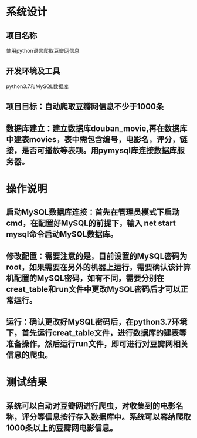 # 系统设计
## 项目名称
使用python语言爬取豆瓣网信息
## 开发环境及工具
python3.7和MySQL数据库
## 项目目标：自动爬取豆瓣网信息不少于1000条
## 数据库建立：建立数据库douban_movie,再在数据库中建表movies，表中需包含编号，电影名，评分，链接，是否可播放等表项。用pymysql库连接数据库服务器。

# 操作说明
## 启动MySQL数据库连接：首先在管理员模式下启动cmd，在配置好MySQL的前提下，输入 net start mysql命令启动MySQL数据库。
## 修改配置：需要注意的是，目前设置的MySQL密码为root，如果需要在另外的机器上运行，需要确认该计算机配置的MySQL密码，如有不同，需要分别在creat_table和run文件中更改MySQL密码后才可以正常运行。
## 运行：确认更改好MySQL密码后，在python3.7环境下，首先运行creat_table文件，进行数据库的建表等准备操作。然后运行run文件，即可进行对豆瓣网相关信息的爬虫。

# 测试结果
## 系统可以自动对豆瓣网进行爬虫，对收集到的电影名称，评分等信息按行存入数据库中。系统可以容纳爬取1000条以上的豆瓣网电影信息。
 

